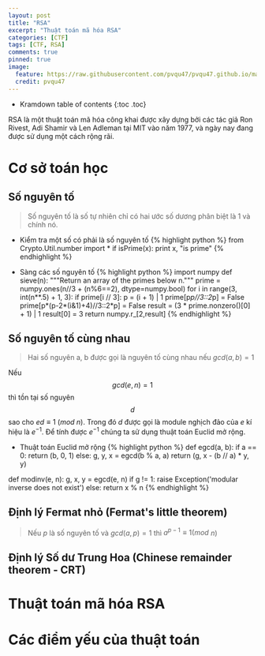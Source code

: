 ```yaml
---
layout: post
title: "RSA"
excerpt: "Thuật toán mã hóa RSA"
categories: [CTF]
tags: [CTF, RSA]
comments: true
pinned: true
image:
  feature: https://raw.githubusercontent.com/pvqu47/pvqu47.github.io/master/img/rsa-ctf.png
  credit: pvqu47
---
```

* Kramdown table of contents
{:toc .toc}

RSA là một thuật toán mã hóa công khai được xây dựng bởi các tác giả Ron Rivest, Adi Shamir và Len Adleman tại MIT vào năm 1977, và ngày nay đang được sử dụng một cách rộng rãi. 
# Cơ sở toán học 
## Số nguyên tố

> Số nguyên tố là số tự nhiên chỉ có hai ước số dương phân biệt là 1 và chính nó.

* Kiểm tra một số có phải là số nguyên tố
{% highlight python %}
from Crypto.Util.number import *
if isPrime(x):
	print x, "is prime"
{% endhighlight %}

* Sàng các số nguyên tố 
{% highlight python %}
import numpy
def sieve(n):
    """Return an array of the primes below n."""
    prime = numpy.ones(n//3 + (n%6==2), dtype=numpy.bool)
    for i in range(3, int(n**.5) + 1, 3):
        if prime[i // 3]:
            p = (i + 1) | 1
            prime[p*p//3::2*p] = False
            prime[p*(p-2*(i&1)+4)//3::2*p] = False
    result = (3 * prime.nonzero()[0] + 1) | 1
    result[0] = 3
    return numpy.r_[2,result]
{% endhighlight %}

## Số nguyên tố cùng nhau 
> Hai số nguyên a, b được gọi là nguyên tố cùng nhau nếu $gcd(a, b) = 1$

Nếu $$gcd(e, n) = 1$$ thì tồn tại số nguyên $$d$$ sao cho $ed \equiv 1$ $(mod$ $n)$. Trong đó $d$ được gọi là module nghịch đảo của $e$ kí hiệu là $e^{-1}$. Để tính được $e^{-1}$ chúng ta sử dụng thuật toán Euclid mở rộng. 
* Thuật toán Euclid mở rộng
{% highlight python %}
def egcd(a, b):
    if a == 0:
        return (b, 0, 1)
    else:
        g, y, x = egcd(b % a, a)
        return (g, x - (b // a) * y, y)

def modinv(e, n):
    g, x, y = egcd(e, n)
    if g != 1:
        raise Exception('modular inverse does not exist')
    else:
        return x % n
{% endhighlight %}

## Định lý Fermat nhỏ (Fermat's little theorem)
> Nếu $p$ là số nguyên tố và $gcd(a, p) = 1$ thì $a^{p-1} \equiv 1 (mod$ $n)$
## Định lý Số dư Trung Hoa (Chinese remainder theorem - CRT)

# Thuật toán mã hóa RSA
# Các điểm yếu của thuật toán
